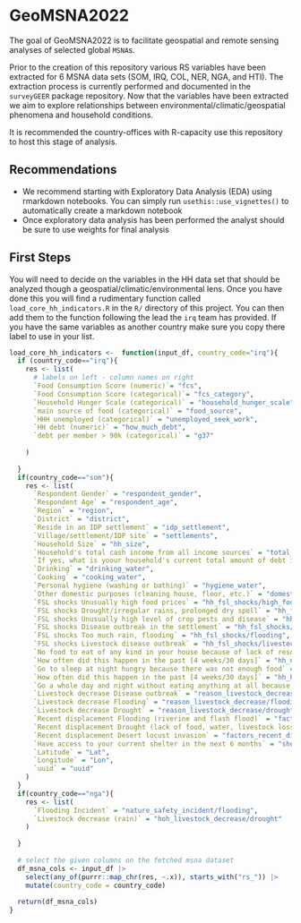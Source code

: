 
<!-- README.md is generated from README.Rmd. Please edit that file -->

# GeoMSNA2022

<!-- badges: start -->
<!-- badges: end -->

The goal of GeoMSNA2022 is to facilitate geospatial and remote sensing
analyses of selected global `MSNA`s.

Prior to the creation of this repository various RS variables have been
extracted for 6 MSNA data sets (SOM, IRQ, COL, NER, NGA, and HTI). The
extraction process is currently performed and documented in the
`surveyGEER` package repository. Now that the variables have been
extracted we aim to explore relationships between
environmental/climatic/geospatial phenomena and household conditions.

It is recommended the country-offices with R-capacity use this
repository to host this stage of analysis.

## Recommendations

-   We recommend starting with Exploratory Data Analysis (EDA) using
    rmarkdown notebooks. You can simply run `usethis::use_vignettes()`
    to automatically create a markdown notebook
-   Once exploratory data analysis has been performed the analyst should
    be sure to use weights for final analysis

## First Steps

You will need to decide on the variables in the HH data set that should
be analyzed though a geospatial/climatic/environmental lens. Once you
have done this you will find a rudimentary function called
`load_core_hh_indicators.R` in the `R/` directory of this project. You
can then add them to the function following the lead the `irq` team has
provided. If you have the same variables as another country make sure
you copy there label to use in your list.

``` r
load_core_hh_indicators <-  function(input_df, country_code="irq"){
  if (country_code=="irq"){
    res <- list(
      # labels on left - column names on right
      `Food Consumption Score (numeric)`= "fcs",
      `Food Consumption Score (categorical)`= "fcs_category",
      `Household Hunger Scale (categorical)` = "household_hunger_scale",
      `main source of food (categorical)` = "food_source",
      `HHH unemployed (categorical)` = "unemployed_seek_work",
      `HH debt (numeric)` = "how_much_debt",
      `debt per member > 90k (categorical)` = "g37"
      
    )
    
  }
  if(country_code=="som"){
    res <- list(
      `Respondent Gender` = "respondent_gender",
      `Respondent Age` = "respondent_age",
      `Region` = "region",
      `District` = "district",
      `Reside in an IDP settlement` = "idp_settlement",
      `Village/settlement/IDP site` = "settlements",
      `Household Size` = "hh_size",
      `Household's total cash income from all income sources` = "total_house_income",
      `If yes, what is yoour household's current total amount of debt in USD` = "total_hh_debt",
      `Drinking` = "drinking_water",
      `Cooking` = "cooking_water",
      `Personal hygiene (washing or bathing)` = "hygiene_water",
      `Other domestic purposes (cleaning house, floor, etc.)` = "domestice_water",
      `FSL shocks Unusually high food prices` = "hh_fsl_shocks/high_food_prices",
      `FSL shocks Drought/irregular rains, prolonged dry spell` = "hh_fsl_shocks/drought",
      `FSL shocks Unusually high level of crop pests and disease` = "hh_fsl_shocks/crop_disease",
      `FSL shocks Disease outbreak in the settlement` = "hh_fsl_shocks/disease_outbreak",
      `FSL shocks Too much rain, flooding` = "hh_fsl_shocks/flooding",
      `FSL shocks Livestock disease outbreak` = "hh_fsl_shocks/livestock_disease",
      `No food to eat of any kind in your house because of lack of resources to get food` = "hh_no_food",
      `How often did this happen in the past [4 weeks/30 days]` = "hh_no_food_freq",
      `Go to sleep at night hungry because there was not enough food` = "hh_hunger",
      `How often did this happen in the past [4 weeks/30 days]` = "hh_hunger_freq",
      `Go a whole day and night without eating anything at all because there was not enough food` = "fs_not_enough_food",
      `Livestock decrease Disease outbreak` = "reason_livestock_decrease/disease_outbreak",
      `Livestock decrease Flooding` = "reason_livestock_decrease/flooding_flooding",
      `Livestock decrease Drought` = "reason_livestock_decrease/drought_drought",
      `Recent displacement Flooding (riverine and flash flood)` = "factors_recent_displacement/flooding",
      `Recent displacement Drought (lack of food, water, livestock loss)` = "factors_recent_displacement/drought",
      `Recent displacement Desert locust invasion` = "factors_recent_displacement/desert_locust",
      `Have access to your current shelter in the next 6 months` = "shelter_access",
      `Latitude` = "Lat",
      `Longitude` = "Lon",
      `uuid` = "uuid"
    )
  }
  if(country_code=="nga"){
    res <- list(
      `Flooding Incident` = "nature_safety_incident/flooding",
      `Livestock decrease (rain)` = "hoh_livestock_decrease/drought"
    )
    
  }
  
  # select the given columns on the fetched msna dataset
  df_msna_cols <- input_df |>
    select(any_of(purrr::map_chr(res, ~.x)), starts_with("rs_")) |>
    mutate(country_code = country_code)
  
  return(df_msna_cols)
}
```
